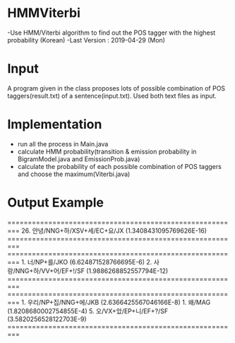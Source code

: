 # HMMViterbi
-Use HMM/Viterbi algorithm to find out the POS tagger with the highest probability (Korean)
-Last Version : 2019-04-29 (Mon)

# Input
A program given in the class proposes lots of possible combination of POS taggers(result.txt) of a sentence(input.txt).
Used both text files as input.

# Implementation
- run all the process in Main.java
- calculate HMM probability(transition & emission probability in BigramModel.java and EmissionProb.java)
- calculate the probability of each possible combination of POS taggers and choose the maximum(Viterbi.java)

# Output Example
========================================================= 26. 안녕/NNG+하/XSV+세/EC+요/JX (1.3408431095769626E-16) ========================================================= ========================================================= 1. 너/NP+를/JKO (6.624871528766695E-6) 2. 사랑/NNG+하/VV+어/EF+!/SF (1.9886268852557794E-12) ========================================================= ========================================================= 1. 우리/NP+집/NNG+에/JKB (2.6366425567046166E-8) 1. 왜/MAG (1.8208680002754855E-4) 5. 오/VX+았/EP+니/EF+?/SF (3.5820256528122703E-9) =========================================================
